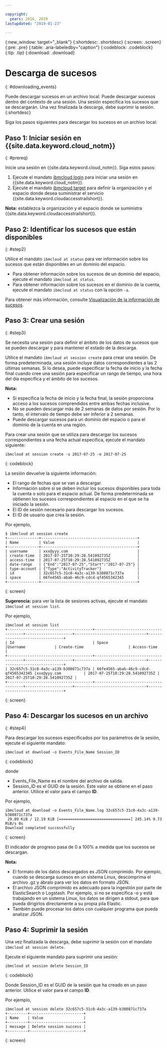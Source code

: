 ```yaml
---

copyright:
  years: 2016, 2019
lastupdated: "2019-01-23"

---
```


{:new_window: target="_blank"}
{:shortdesc: .shortdesc}
{:screen: .screen}
{:pre: .pre}
{:table: .aria-labeledby="caption"}
{:codeblock: .codeblock}
{:tip: .tip}
{:download: .download}


# Descarga de sucesos
{: #downloading_events}

Puede descargar sucesos en un archivo local. Puede descargar sucesos dentro del contexto de una sesión. Una sesión especifica los sucesos que se descargarán. Una vez finalizada la descarga, debe suprimir la sesión.
{:shortdesc}

Siga los pasos siguientes para descargar los sucesos en un archivo local:

## Paso 1: Iniciar sesión en {{site.data.keyword.cloud_notm}}
{: #prereq}

Inicie una sesión en {{site.data.keyword.cloud_notm}}. Siga estos pasos:

1. Ejecute el mandato [ibmcloud login](/docs/cli/reference/ibmcloud/bx_cli.html#ibmcloud_login) para iniciar una sesión en {{site.data.keyword.cloud_notm}}.
2. Ejecute el mandato [ibmcloud target](/docs/cli/reference/ibmcloud/bx_cli.html#ibmcloud_target) para definir la organización y el espacio donde desea suministrar el servicio {{site.data.keyword.cloudaccesstrailshort}}.

**Nota:** establezca la organización y el espacio donde se suministra {{site.data.keyword.cloudaccesstrailshort}}.

## Paso 2: Identificar los sucesos que están disponibles
{: #step2}

Utilice el mandato `ibmcloud at status` para ver información sobre los sucesos que están disponibles en un dominio del espacio.

* Para obtener información sobre los sucesos de un dominio del espacio, ejecute el mandato `ibmcloud at status`.
* Para obtener información sobre los sucesos en el dominio de la cuenta, ejecute el mandato `ibmcloud at status` con la opción `-a`.

Para obtener más información, consulte [Visualización de la información de sucesos](/docs/services/cloud-activity-tracker/how-to/viewing_event_information.html#viewing_event_status).
  


## Paso 3: Crear una sesión
{: #step3}

Se necesita una sesión para definir el ámbito de los datos de sucesos que se pueden descargar y para mantener el estado de la descarga. 

Utilice el mandato `ibmcloud at session create` para crear una sesión. De forma predeterminada, una sesión incluye datos correspondientes a las 2 últimas semanas.  Si lo desea, puede especificar la fecha de inicio y la fecha final cuando cree una sesión para especificar un rango de tiempo, una hora del día específica y el ámbito de los sucesos. 

**Nota:** 

* Si especifica la fecha de inicio y la fecha final, la sesión proporciona acceso a los sucesos comprendidos entre ambas fechas inclusive. 
* No se pueden descargar más de 2 semanas de datos por sesión. Por lo tanto, el intervalo de tiempo debe ser inferior a 2 semanas.
* Puede descargar sucesos para un dominio del espacio o para el dominio de la cuenta en una región.

Para crear una sesión que se utiliza para descargar los sucesos correspondientes a una fecha actual específica, ejecute el mandato siguiente:

```
ibmcloud at session create -s 2017-07-25 -e 2017-07-25
```
{: codeblock}

La sesión devuelve la siguiente información:

* El rango de fechas que se van a descargar.
* Información sobre si se deben incluir los sucesos disponibles para toda la cuenta o solo para el espacio actual. De forma predeterminada se obtienen los sucesos correspondientes al espacio en el que se ha iniciado la sesión.
* El ID de sesión necesario para descargar los sucesos.
* El ID de usuario que crea la sesión.

Por ejemplo,

```
$ ibmcloud at session create
+--------------+-------------------------------------------+
| Name         | Value                                     |
+--------------+-------------------------------------------+
| username     | xxx@yyy.com                               |
| create-time  | 2017-07-25T10:29:28.541092735Z            |
| access-time  | 2017-07-25T10:29:28.541092735Z            |
| date-range   | {"End":"2017-07-25","Start":"2017-07-25"} |
| type-account | {"Type":"ActivityTracker"}                |
| id           | 32c657c5-31c0-4a3c-a139-b380871c737a      |
| space        | 66fe4565-abab-46c9-cdcd-qf4565342345      |
+--------------+-------------------------------------------+
```
{: screen}

**Sugerencia:** para ver la lista de sesiones activas, ejecute el mandato `ibmcloud at session list`.

Por ejemplo,

```
ibmcloud at session list
+--------------------------------------+--------------------------------------+---------------------+--------------------------------+--------------------------------+
| Id                                   | Space                                |Username             | Create-time                    | Access-time                    |
+--------------------------------------+--------------------------------------+---------------------+--------------------------------+--------------------------------+
| 32c657c5-31c0-4a3c-a139-b380871c737a | 66fe4565-abab-46c9-cdcd-qf4565342345 |xxx@yyy.com          | 2017-07-25T10:29:28.541092735Z | 2017-07-25T10:29:28.541092735Z |
+--------------------------------------+--------------------------------------+---------------------+--------------------------------+--------------------------------+
```
{: screen} 


## Paso 4: Descargar los sucesos en un archivo
{: #step4}

Para descargar los sucesos especificados por los parámetros de la sesión, ejecute el siguiente mandato:

```
ibmcloud at download -o Events_File_Name Session_ID
```
{: codeblock}

donde

* Events_File_Name es el nombre del archivo de salida.
* Session_ID es el GUID de la sesión. Este valor se obtiene en el paso anterior. Utilice el valor para el campo **ID**.

Por ejemplo,

```
ibmcloud at download -o Events_File_Name.log 32c657c5-31c0-4a3c-a139-b380871c737a
 29.89 KiB / 12.19 KiB [================================] 245.14% 9.73 MiB/s 0s
Download completed successfully
```
{: screen}

El indicador de progreso pasa de 0 a 100% a medida que los sucesos se descargan.

**Nota:** 

* El formato de los datos descargados es JSON comprimido. Por ejemplo, cuando se descarga sucesos en un sistema Linux, descomprima el archivo .gz y ábralo para ver los datos en formato JSON. 
* El archivo JSON comprimido es adecuado para la ingestión por parte de ElasticSearch o Logstash. Por ejemplo, si no se especifica -o y está trabajando en un sistema Linux, los datos se dirigen a stdout, para que pueda dirigirlos directamente a su propia pila Elastic.
* También puede procesar los datos con cualquier programa que pueda analizar JSON. 

## Paso 4: Suprimir la sesión

Una vez finalizada la descarga, debe suprimir la sesión con el mandato `ibmcloud at session delete`. 

Ejecute el siguiente mandato para suprimir una sesión:

```
ibmcloud at session delete Session_ID
```
{: codeblock}

Donde Session_ID es el GUID de la sesión que ha creado en un paso anterior. Utilice el valor para el campo **ID**.

Por ejemplo,

```
ibmcloud at session delete 32c657c5-31c0-4a3c-a139-b380871c737a
+---------+------------------------+
| Name    | Value                  |
+---------+------------------------+
| message | Delete session success |
+---------+------------------------+
```
{: screen}




